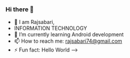 ### Hi there 👋
- 🔭 I am Rajsabari,
-  INFORMATION TECHNOLOGY
- 🌱 I’m currently learning Android development
- 📫 How to reach me: rajsabari74@gmail.com
- ⚡ Fun fact: Hello World
-->
